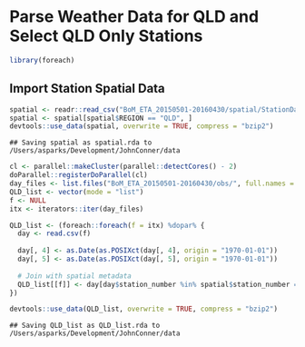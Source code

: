 Parse Weather Data for QLD and Select QLD Only Stations
================

``` r
library(foreach)
```

Import Station Spatial Data
---------------------------

``` r
spatial <- readr::read_csv("BoM_ETA_20150501-20160430/spatial/StationData.csv")
spatial <- spatial[spatial$REGION == "QLD", ]
devtools::use_data(spatial, overwrite = TRUE, compress = "bzip2")
```

    ## Saving spatial as spatial.rda to /Users/asparks/Development/JohnConner/data

``` r
cl <- parallel::makeCluster(parallel::detectCores() - 2)
doParallel::registerDoParallel(cl)
day_files <- list.files("BoM_ETA_20150501-20160430/obs/", full.names = TRUE)
QLD_list <- vector(mode = "list")
f <- NULL
itx <- iterators::iter(day_files)

QLD_list <- (foreach::foreach(f = itx) %dopar% {
  day <- read.csv(f)
  
  day[, 4] <- as.Date(as.POSIXct(day[, 4], origin = "1970-01-01"))
  day[, 5] <- as.Date(as.POSIXct(day[, 5], origin = "1970-01-01"))
  
  # Join with spatial metadata
  QLD_list[[f]] <- day[day$station_number %in% spatial$station_number == TRUE, ]
})

devtools::use_data(QLD_list, overwrite = TRUE, compress = "bzip2")
```

    ## Saving QLD_list as QLD_list.rda to /Users/asparks/Development/JohnConner/data
